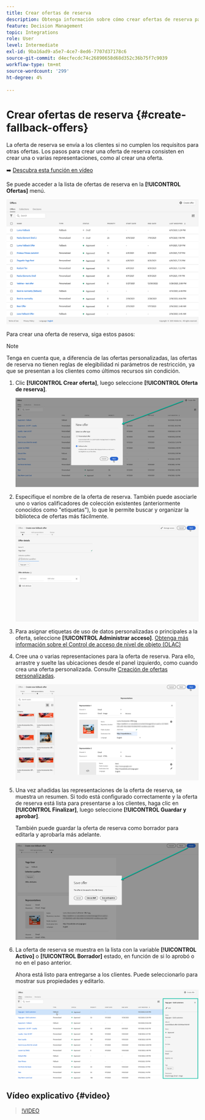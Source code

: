 ```yaml
---
title: Crear ofertas de reserva
description: Obtenga información sobre cómo crear ofertas de reserva para mostrarlas a los clientes que no cumplen los requisitos para ninguna oferta
feature: Decision Management
topic: Integrations
role: User
level: Intermediate
exl-id: 9ba16ad9-a5e7-4ce7-8ed6-7707d37178c6
source-git-commit: d4ecfecdc74c26890658d68d352c36b75f7c9039
workflow-type: tm+mt
source-wordcount: '299'
ht-degree: 4%

---
```


# Crear ofertas de reserva {#create-fallback-offers}

La oferta de reserva se envía a los clientes si no cumplen los requisitos para otras ofertas. Los pasos para crear una oferta de reserva consisten en crear una o varias representaciones, como al crear una oferta.

➡️ [Descubra esta función en vídeo](#video)

Se puede acceder a la lista de ofertas de reserva en la **[!UICONTROL Ofertas]** menú.

![](../assets/offers_list.png)

Para crear una oferta de reserva, siga estos pasos:

>[!NOTE]
>
>Tenga en cuenta que, a diferencia de las ofertas personalizadas, las ofertas de reserva no tienen reglas de elegibilidad ni parámetros de restricción, ya que se presentan a los clientes como últimos recursos sin condición.

1. Clic **[!UICONTROL Crear oferta]**, luego seleccione **[!UICONTROL Oferta de reserva]**.

   ![](../assets/create_fallback.png)

1. Especifique el nombre de la oferta de reserva. También puede asociarle uno o varios calificadores de colección existentes (anteriormente conocidos como &quot;etiquetas&quot;), lo que le permite buscar y organizar la biblioteca de ofertas más fácilmente.

   ![](../assets/fallback_details.png)

1. Para asignar etiquetas de uso de datos personalizadas o principales a la oferta, seleccione **[!UICONTROL Administrar acceso]**. [Obtenga más información sobre el Control de acceso de nivel de objeto (OLAC)](../../administration/object-based-access.md)

1. Cree una o varias representaciones para la oferta de reserva. Para ello, arrastre y suelte las ubicaciones desde el panel izquierdo, como cuando crea una oferta personalizada. Consulte [Creación de ofertas personalizadas](../offer-library/creating-personalized-offers.md).

   ![](../assets/fallback_content.png)

1. Una vez añadidas las representaciones de la oferta de reserva, se muestra un resumen. Si todo está configurado correctamente y la oferta de reserva está lista para presentarse a los clientes, haga clic en **[!UICONTROL Finalizar]**, luego seleccione **[!UICONTROL Guardar y aprobar]**.

   También puede guardar la oferta de reserva como borrador para editarla y aprobarla más adelante.

   ![](../assets/fallback_review.png)

1. La oferta de reserva se muestra en la lista con la variable **[!UICONTROL Activo]** o **[!UICONTROL Borrador]** estado, en función de si lo aprobó o no en el paso anterior.

   Ahora está listo para entregarse a los clientes. Puede seleccionarlo para mostrar sus propiedades y editarlo. <!-- no suppression? -->

   ![](../assets/fallback_created.png)

## Vídeo explicativo {#video}

>[!VIDEO](https://video.tv.adobe.com/v/329383?quality=12)

